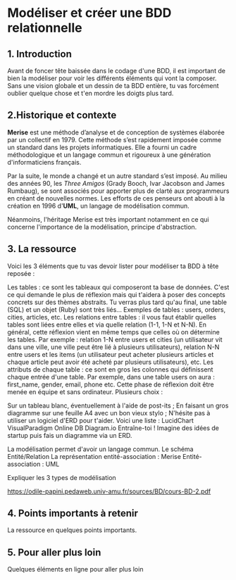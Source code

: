 # Modéliser et créer une BDD relationnelle

## 1. Introduction
Avant de foncer tête baissée dans le codage d'une BDD, il est important de bien la modéliser pour voir les différents éléments qui vont la composer. Sans une vision globale et un dessin de ta BDD entière, tu vas forcément oublier quelque chose et t'en mordre les doigts plus tard.

## 2.Historique et contexte
**Merise** est une méthode d’analyse et de conception de systèmes élaborée par un collectif en 1979. Cette méthode s’est rapidement imposée comme un standard dans les projets informatiques. Elle a fourni un cadre méthodologique et un langage commun et rigoureux à une génération d'informaticiens français.

Par la suite, le monde a changé et un autre standard s’est imposé. Au milieu des années 90, les *Three Amigos* (Grady Booch, Ivar Jacobson and James Rumbaug), se sont associés pour apporter plus de clarté aux programmeurs en créant de nouvelles normes. Les efforts de ces penseurs ont abouti à la création en 1996 d'**UML**, un langage de modélisation commun.

Néanmoins, l'héritage Merise est très important notamment en ce qui concerne l'importance de la modélisation, principe d'abstraction.


## 3. La ressource


Voici les 3 éléments que tu vas devoir lister pour modéliser ta BDD à tête reposée :

Les tables : ce sont les tableaux qui composeront ta base de données. C'est ce qui demande le plus de réflexion mais qui t'aidera à poser des concepts concrets sur des thèmes abstraits. Tu verras plus tard qu'au final, une table (SQL) et un objet (Ruby) sont très liés... Exemples de tables : users, orders, cities, articles, etc.
Les relations entre tables : il vous faut établir quelles tables sont liées entre elles et via quelle relation (1-1, 1-N et N-N). En général, cette réflexion vient en même temps que celles où on détermine les tables. Par exemple : relation 1-N entre users et cities (un utilisateur vit dans une ville, une ville peut être lié à plusieurs utilisateurs), relation N-N entre users et les items (un utilisateur peut acheter plusieurs articles et chaque article peut avoir été acheté par plusieurs utilisateurs), etc.
Les attributs de chaque table : ce sont en gros les colonnes qui définissent chaque entrée d'une table. Par exemple, dans une table users on aura : first_name, gender, email, phone etc.
Cette phase de réflexion doit être menée en équipe et sans ordinateur. Plusieurs choix :

Sur un tableau blanc, éventuellement à l'aide de post-its ;
En faisant un gros diagramme sur une feuille A4 avec un bon vieux stylo ;
N'hésite pas à utiliser un logiciel d'ERD pour t'aider. Voici une liste :
LucidChart
VisualParadigm Online
DB Diagram.io
Entraîne-toi ! Imagine des idées de startup puis fais un diagramme via un ERD.










La modélisation permet d'avoir un langage commun. 
Le schéma Entité/Relation
La représentation entité-association : Merise
Entité-association : UML


Expliquer les 3 types de modélisation

https://odile-papini.pedaweb.univ-amu.fr/sources/BD/cours-BD-2.pdf


## 4. Points importants à retenir
La ressource en quelques points importants.

## 5. Pour aller plus loin
Quelques éléments en ligne pour aller plus loin
